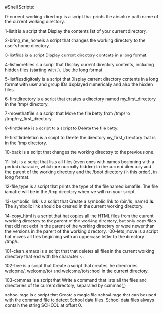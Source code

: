#Shell Scripts:


0-current_working_directory is a script that prints the absolute path name of the current working directory.


1-listit is a script that Display the contents list of your current directory.


2-bring_me_homeis a script that changes the working directory to the user’s home directory.


3-listfiles is a script Display current directory contents in a long format.


4-listmorefiles is a script that Display current directory contents, including hidden files (starting with .). Use the long format


5-listfilesdigitonly is a script that Display current directory contents in a long format with user and group IDs displayed numerically and also the hidden files.


6-firstdirectory is a script that creates a directory named my_first_directory in the /tmp/ directory.


7-movethatfile is a script that Move the file betty from /tmp/ to /tmp/my_first_directory.


8-firstdelete is a script to a script to Delete the file betty.


9-firstdirdeletion is a script to Delete the directory my_first_directory that is in the /tmp directory.


10-back is a script that changes the working directory to the previous one.


11-lists is a script that lists all files (even ones with names beginning with a period character, which are normally hidden) in the current directory and the parent of the working directory and the /boot directory (in this order), in long format.


12-file_type is a script that prints the type of the file named iamafile. The file iamafile will be in the /tmp directory when we will run your script.


13-symbolic_link is a script that Create a symbolic link to /bin/ls, named __ls__. The symbolic link should be created in the current working directory.

14-copy_html is a script that hat copies all the HTML files from the current working directory to the parent of the working directory, but only copy files that did not exist in the parent of the working directory or were newer than the versions in the parent of the working directory.
100-lets_move is a script hat moves all files beginning with an uppercase letter to the directory /tmp/u.


101-clean_emacs is a script that that deletes all files in the current working directory that end with the character ~.


102-tree is a script that Create a script that creates the directories welcome/, welcome/to/ and welcome/to/school in the current directory.

103-commas is a script that Write a command that lists all the files and directories of the current directory, separated by commas(,)

school.mgc is a script that Create a magic file school.mgc that can be used with the command file to detect School data files. School data files always contain the string SCHOOL at offset 0.



